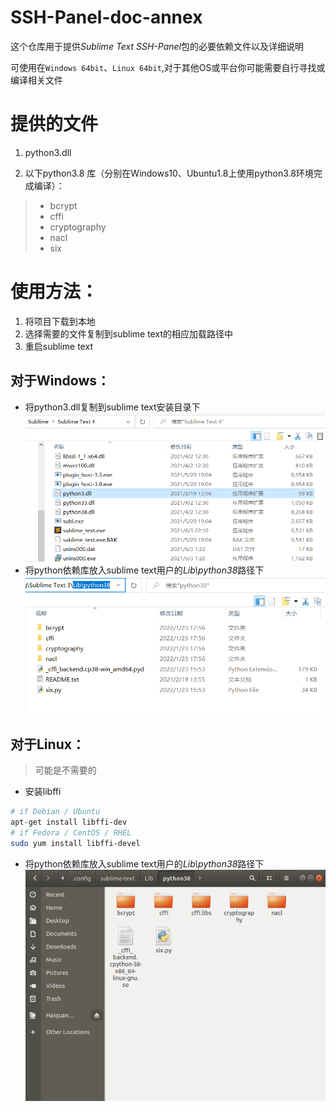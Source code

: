 SSH-Panel-doc-annex
=====================

这个仓库用于提供*Sublime Text SSH-Panel*包的必要依赖文件以及详细说明

可使用在`Windows 64bit`、`Linux 64bit`,对于其他OS或平台你可能需要自行寻找或编译相关文件

# 提供的文件

1. python3.dll

2. 以下python3.8 库（分别在Windows10、Ubuntu1.8上使用python3.8环境完成编译）：
> * bcrypt
> * cffi
> * cryptography
> * nacl
> * six

# 使用方法：
1. 将项目下载到本地
2. 选择需要的文件复制到sublime text的相应加载路径中
3. 重启sublime text

## 对于Windows：
* 将python3.dll复制到sublime text安装目录下
![Screenshot](https://raw.githubusercontent.com/Haiquan-27/SSH-Panel-doc-annex/main/dependent_dll.png)
* 将python依赖库放入sublime text用户的*Lib\python38*路径下
![Screenshot](https://github.com/Haiquan-27/SSH-Panel-doc-annex/blob/main/dependent_win.png?raw=true)

## 对于Linux：
> 可能是不需要的
* 安装libffi
```bash
# if Debian / Ubuntu
apt-get install libffi-dev
# if Fedora / CentOS / RHEL
sudo yum install libffi-devel
```
* 将python依赖库放入sublime text用户的*Lib\python38*路径下
![Screenshot](https://github.com/Haiquan-27/SSH-Panel-doc-annex/blob/main/dependent_ubuntu.png?raw=true)
